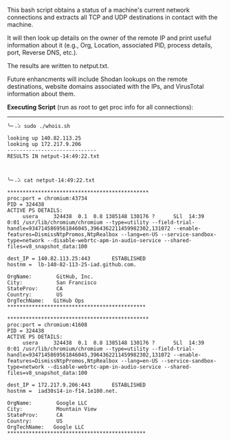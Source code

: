 This bash script obtains a status of a machine's current network connections and extracts all TCP and UDP destinations in contact with the machine.

It will then look up details on the owner of the remote IP and print useful information about it (e.g., Org, Location, associated PID, process details, port, Reverse DNS, etc.).  

The results are written to netput.txt.

Future enhancments will include Shodan lookups on the remote destinations, website domains associated with the IPs, and VirusTotal information about them.

**Executing Script** (run as root to get proc info for all connections):
************************************************************************
```
╰─⠠⠵ sudo ./whois.sh

looking up 140.82.113.25
looking up 172.217.9.206
-----------------------------
RESULTS IN netput-14:49:22.txt



╰─⠠⠵ cat netput-14:49:22.txt

**********************************************
proc:port = chromium:43734
PID = 324438
ACTIVE PS DETAILS:
     usera     324438  0.1  0.8 1385148 130176 ?      SLl  14:39   0:01 /usr/lib/chromium/chromium --type=utility --field-trial-handle=9347145869561846045,3964362211459982302,131072 --enable-features=DismissNtpPromos,NtpRealbox --lang=en-US --service-sandbox-type=network --disable-webrtc-apm-in-audio-service --shared-files=v8_snapshot_data:100 

dest_IP = 140.82.113.25:443       ESTABLISHED
hostnm =  lb-140-82-113-25-iad.github.com.

OrgName:        GitHub, Inc.
City:           San Francisco
StateProv:      CA
Country:        US
OrgTechName:   GitHub Ops
*********************************************

**********************************************
proc:port = chromium:41608
PID = 324438
ACTIVE PS DETAILS:
     usera     324438  0.1  0.8 1385148 130176 ?      SLl  14:39   0:01 /usr/lib/chromium/chromium --type=utility --field-trial-handle=9347145869561846045,3964362211459982302,131072 --enable-features=DismissNtpPromos,NtpRealbox --lang=en-US --service-sandbox-type=network --disable-webrtc-apm-in-audio-service --shared-files=v8_snapshot_data:100 

dest_IP = 172.217.9.206:443       ESTABLISHED
hostnm =  iad30s14-in-f14.1e100.net.

OrgName:        Google LLC
City:           Mountain View
StateProv:      CA
Country:        US
OrgTechName:   Google LLC
*********************************************

```
